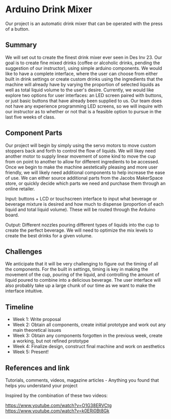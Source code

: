 # Arduino Drink Mixer

Our project is an automatic drink mixer that can be operated with the press of a button.

## Summary

We will set out to create the finest drink mixer ever seen in Des Inv 23. Our goal is to create fine mixed drinks (coffee or alcoholic drinks, pending the suggestion of our instructor), using simple arduino components. We would like to have a complete interface, where the user can choose from either built in drink settings or create custom drinks using the ingredients that the machine will already have by varying the proportion of selected liquids as well as total liquid volume to the user's desire. Currently, we would like explore two options for user interfaces: an LED screen paired with buttons, or just basic buttons that have already been supplied to us. Our team does not have any experience programming LED screens, so we will inquire with our instructor as to whether or not that is a feasible option to pursue in the last five weeks of class. 

## Component Parts

Our project will begin by simply using the servo motors to move custom stoppers back and forth to control the flow of liquids. We will likey need another motor to supply linear movement of some kind to move the cup from on point to another to allow for different ingredients to be accessed. Once we begin to make the machine aestetically pleasing and more user friendly, we will likely need additional components to help increase the ease of use. We can either source additional parts from the Jacobs MakerSpace store, or quickly decide which parts we need and purchase them through an online retailer.


Input: buttons + LCD or touchscreen interface to input what beverage or beverage mixture is desired and how much to dispense (proportion of each liquid and total liquid volume). These will be routed through the Arduino board.

Output: Different nozzles pouring different types of liquids into the cup to create the perfect beverage. We will need to optimize the mix levels to create the best drinks for a given volume.

## Challenges

We anticipate that it will be very challenging to figure out the timing of all the components. For the built in settings, timing is key in making the movement of the cup, pouring of the liquid, and controlling the amount of liquid poured to combine into a delicious beverage. The user interface will also probably take up a large chunk of our time as we want to make the interface intuitive. 

## Timeline

- Week 1: Write proposal
- Week 2: Obtain all components, create initial prototype and work out any main theoretical issues
- Week 3: Obtain any components forgotten in the previous week, create a working, but not refined prototype
- Week 4: Finalize design, construct final machine and work on aesthetics
- Week 5: Present!

## References and link

Tutorials, comments, videos, magazine articles - Anything you found that helps you understand your project 

Inspired by the combination of these two videos:

https://www.youtube.com/watch?v=O1G38ERVCtg
https://www.youtube.com/watch?v=k0ERi0Bt8Gk
